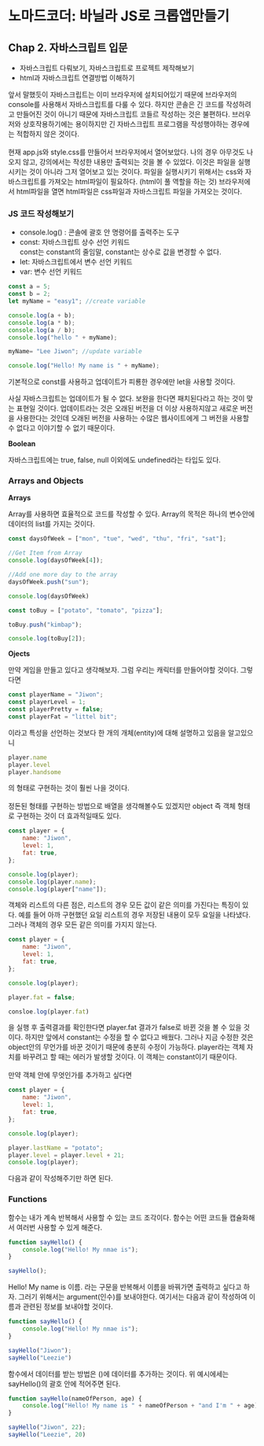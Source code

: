 # 노마드코더: 바닐라 JS로 크롭앱만들기

<h2>Chap 2. 자바스크립트 입문</h2>

* 자바스크립트 다뤄보기, 자바스크립트로 프로젝트 제작해보기
* html과 자바스크립트 연결방법 이해하기


앞서 말했듯이 자바스크립트는 이미 브라우저에 설치되어있기 때문에 브라우저의 console를 사용해서 자바스크립트를 다룰 수 있다.
하지만 콘솔은 긴 코드를 작성하려고 만들어진 것이 아니기 때문에 자바스크립트 코들르 작성하는 것은 불편하다.
브러우저와 상호작용하기에는 용이하지만 긴 자바스크립트 프로그램을 작성행야하는 경우에는 적합하지 않은 것이다.
<br><br>
현재 app.js와 style.css를 만들어서 브라우저에서 열어보았다.
나의 경우 아무것도 나오지 않고, 강의에서는 작성한 내용만 출력되는 것을 볼 수 있었다.
이것은 파일을 실행시키는 것이 아니라 그저 열어보고 있는 것이다.
파일을 실행시키기 위해서는 css와 자바스크립트를 가져오는 html파일이 필요하다. (html이 풀 역할을 하는 것)
브라우저에서 html파일을 열면 html파일은 css파일과 자바스크립트 파일을 가져오는 것이다.


<h3>JS 코드 작성해보기</h3>

* console.log() : 콘솔에 괄호 안 명령어를 출력주는 도구
* const: 자바스크립트 상수 선언 키워드 <br>
    const는 constant의 줄임말, constant는 상수로 값을 변경할 수 없다.
* let: 자바스크립트에서 변수 선언 키워드
* var: 변수 선언 키워드

```javascript
const a = 5;
const b = 2;
let myName = "easy1"; //create variable

console.log(a + b);
console.log(a * b);
console.log(a / b);
console.log("hello " + myName);

myName= "Lee Jiwon"; //update variable

console.log("Hello! My name is " + myName);

```

기본적으로 const를 사용하고 업데이트가 피룡한 경우에만 let을 사용할 것이다.


사실 자바스크립트는 업데이트가 될 수 없다.
보완을 한다면 패치된다라고 하는 것이 맞는 표현일 것이다.
업데이트라는 것은 오래된 버전을 더 이상 사용하지않고 새로운 버전을 사용한다는 것인데 오래된 버전을 사용하는 수많은 웹사이트에게 그 버전을 사용할 수 없다고 이야기할 수 없기 때문이다. 

**Boolean**

자바스크립트에는 true, false, null 이외에도 undefined라는 타입도 있다.
<br>

<h3>Arrays and Objects</h3>

**Arrays**

Array를 사용하면 효율적으로 코드를 작성할 수 있다.
Array의 목적은 하나의 변수안에 데이터의 list를 가지는 것이다.

```javascript
const daysOfWeek = ["mon", "tue", "wed", "thu", "fri", "sat"];

//Get Item from Array
console.log(daysOfWeek[4]);

//Add one more day to the array
daysOfWeek.push("sun");

console.log(daysOfWeek)
```

```javascript
const toBuy = ["potato", "tomato", "pizza"];

toBuy.push("kimbap");

console.log(toBuy[2]);
```

**Ojects**

만약 게임을 만들고 있다고 생각해보자.
그럼 우리는 캐릭터를 만들어야할 것이다.
그렇다면 

```javascript
const playerName = "Jiwon";
const playerLevel = 1;
const playerPretty = false;
const playerFat = "littel bit";
```

이라고 특성을 선언하는 것보다 한 개의 개체(entity)에 대해 설명하고 있음을 알고있으니 

```javascript
player.name
player.level
player.handsome
```

의 형태로 구현하는 것이 훨씬 나을 것이다.
<br><br>
정돈된 형태를 구현하는 방법으로 배열을 생각해볼수도 있겠지만 object 즉 객체 형태로 구현하는 것이 더 효과적일때도 있다.

```javascript
const player = {
    name: "Jiwon",
    level: 1,
    fat: true,
};

console.log(player);
console.log(player.name);
console.log(player["name"]);
```

객체와 리스트의 다른 점은, 리스트의 경우 모든 값이 같은 의미를 가진다는 특징이 있다.
예를 들어 아까 구현했던 요일 리스트의 경우 저장된 내용이 모두 요일을 나타냈다.
그러나 객체의 경우 모든 같은 의미를 가지지 않는다.

```javascript
const player = {
    name: "Jiwon",
    level: 1,
    fat: true,
};

console.log(player);

player.fat = false;

consloe.log(player.fat)
```

을 실행 후 출력결과를 확인한다면 player.fat 결과가 false로 바뀐 것을 볼 수 있을 것이다.
하지만 앞에서 constant는 수정을 할 수 없다고 배웠다.
그러나 지금 수정한 것은 object안의 무언가를 바꾼 것이기 때문에 충분히 수정이 가능하다.
player라는 객체 자치를 바꾸려고 할 때는 에러가 발생할 것이다.
이 객체는 constant이기 때문이다.
<br><br>
만약 객체 안에 무엇인가를 추가하고 싶다면

```javascript
const player = {
    name: "Jiwon",
    level: 1,
    fat: true,
};

console.log(player);

player.lastName = "potato";
player.level = player.level + 21;
console.log(player);
```

다음과 같이 작성해주기만 하면 된다.
<br>

<h3>Functions</h3>
함수는 내가 계속 반복해서 사용할 수 있는 코드 조각이다.
함수는 어떤 코드들 캡슐화해서 여러번 사용할 수 있게 해준다.

```javascript 
function sayHello() {
    console.log("Hello! My nmae is");
}

sayHello();
```

Hello! My name is 이름. 라는 구문을 반복해서 이름을 바꿔가면 출력하고 싶다고 하자.
그러기 위해서는 argument(인수)를 보내야한다.
여기서는 다음과 같이 작성하여 이름과 관련된 정보를 보내야할 것이다.

```javascript 
function sayHello() {
    console.log("Hello! My nmae is");
}

sayHello("Jiwon");
sayHello("Leezie")
```

함수에서 데이터를 받는 방법은 ()에 데이터를 추가하는 것이다.
위 예시에세는 sayHello()의 괄호 안에 적어주면 된다.

```javascript 
function sayHello(nameOfPerson, age) {
    console.log("Hello! My name is " + nameOfPerson + "and I'm " + age);
}

sayHello("Jiwon", 22);
sayHello("Leezie", 20)
```